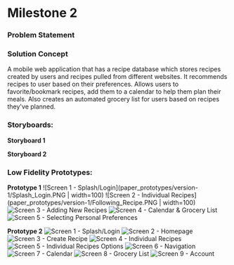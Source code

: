 # Milestone 2

### Problem Statement

### Solution Concept
A mobile web application that has a recipe database which stores recipes created by users and recipes pulled from different websites. It recommends recipes to user based on their preferences. Allows users to favorite/bookmark recipes, add them to a calendar to help them plan their meals. Also creates an automated grocery list for users based on recipes they've planned.

### Storyboards:
**Storyboard 1**

**Storyboard 2**

### Low Fidelity Prototypes:
**Prototype 1**
![Screen 1 - Splash/Login](paper_prototypes/version-1/Splash_Login.PNG | width=100)
![Screen 2 - Individual Recipes](paper_prototypes/version-1/Following_Recipe.PNG | width=100)
![Screen 3 - Adding New Recipes](paper_prototypes/version-1/Add_New_Recipe.PNG)
![Screen 4 - Calendar & Grocery List](paper_prototypes/version-1/Calendar_GroceryList_Edit.PNG)
![Screen 5 - Selecting Personal Preferences](paper_prototypes/version-1/Select_Preferences.PNG)

**Prototype 2**
![Screen 1 - Splash/Login](paper_prototypes/version-2/splash%20screen.png)
![Screen 2 - Homepage](paper_prototypes/version-2/homepage.png)
![Screen 3 - Create Recipe](paper_prototypes/version-2/create%20recipe.png)
![Screen 4 - Individual Recipes](paper_prototypes/version-2/individual%20recipe%201.png)
![Screen 5 - Individual Recipes Options](paper_prototypes/version-2/individual%20recipe%202.png)
![Screen 6 - Navigation](paper_prototypes/version-2/Navigation.png)
![Screen 7 - Calendar](paper_prototypes/version-2/Calendar.png)
![Screen 8 - Grocery List](paper_prototypes/version-2/Grocery%20List.png)
![Screen 9 - Account](paper_prototypes/version-2/Account.png)
